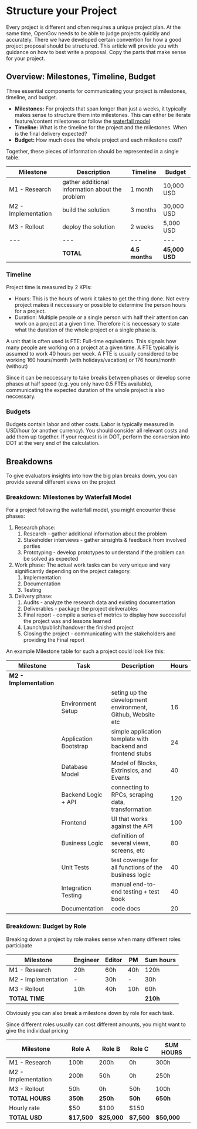 # Structure your Project

Every project is different and often requires a unique project plan. At the same time, OpenGov needs to be able to judge projects quickly and accurately. There we have developed certain convention for how a good project proposal should be structured. This article will provide you with guidance on how to best write a proposal. Copy the parts that make sense for your project.

## Overview: Milestones, Timeline, Budget
Three essential components for communicating your project is milestones, timeline, and budget.
- **Milestones:** For projects that span longer than just a weeks, it typically makes sense to structure them into milestones. This can either be iterate feature/content milestones or follow the [waterfall model](https://en.wikipedia.org/wiki/Waterfall_model)
- **Timeline:** What is the timeline for the project and the milestones. When is the final delivery expected?
- **Budget:** How much does the whole project and each milestone cost?

Together, these pieces of information should be represented in a single table.


| Milestone | Description | Timeline | Budget |
| --- | --- | --- | --- |
| M1 - Research | gather additional information about the problem | 1 month | 10,000 USD |
| M2 - Implementation | build the solution | 3 months | 30,000 USD |
| M3 - Rollout | deploy the solution | 2 weeks | 5,000 USD |
| --- | --- | --- | --- |
| | **TOTAL** | **4.5 months** | **45,000 USD** |

### Timeline
Project time is measured by 2 KPIs:
- Hours: This is the hours of work it takes to get the thing done. Not every project makes it neccessary or possible to determine the person hours for a project.
- Duration: Multiple people or a single person with half their attention can work on a project at a given time. Therefore it is neccessary to state what the duration of the whole project or a single phase is. 

A unit that is often used is FTE: Full-time equivalents. This signals how many people are working on a project at a given time. A FTE typically is assumed to work 40 hours per week. A FTE is usually considered to be working 160 hours/month (with holidays/vacation) or 176 hours/month (without)

Since it can be neccessary to take breaks between phases or develop some phases at half speed (e.g. you only have 0.5 FTEs available), communicating the expected duration of the whole project is also neccessary.

### Budgets
Budgets contain labor and other costs. Labor is typically measured in USD/hour (or another currency). You should consider all relevant costs and add them up together. If your request is in DOT, perform the conversion into DOT at the very end of the calculation.

## Breakdowns
To give evaluators insights into how the big plan breaks down, you can provide several different views on the project

### Breakdown: Milestones by Waterfall Model
For a project following the waterfall model, you might encounter these phases:

1. Research phase:
    1. Research - gather additional information about the problem
    2. Stakeholder interviews - gather sinsights & feedback from involved parties
    3. Prototyping - develop prototypes to understand if the problem can be solved as expected
2. Work phase: The actual work tasks can be very unique and vary significantly depending on the project category.
    1. Implementation
    2. Documentation
    3. Testing
3. Delivery phase:
    1. Audits - analyze the research data and existing documentation
    2. Deliverables - package the project deliverables
    3. Final report - compile a series of metrics to display how successful the project was and lessons learned
    4. Launch/publish/handover the finished project
    5. Closing the project - communicating with the stakeholders and providing the Final report

An example Milestone table for such a project could look like this:

| Milestone | Task | Description | Hours |
| --- | --- | --- | --- |
|  **M2 - Implementation** |
| | Environment Setup | seting up the development environment, Github, Website etc | 16
| | Application Bootstrap | simple application template with backend and frontend stubs | 24
| | Database Model | Model of Blocks, Extrinsics, and Events | 40 
| | Backend Logic + API | connecting to RPCs, scraping data, transformation | 120
| | Frontend | UI that works against the API | 100
| | Business Logic | definition of several views, screens, etc | 80
| | Unit Tests | test coverage for all functions of the business logic | 40
| | Integration Testing | manual end-to-end testing + test book | 40
| | Documentation | code docs | 20

### Breakdown: Budget by Role
Breaking down a project by role makes sense when many different roles participate

| Milestone | Engineer | Editor | PM | Sum hours | 
| --- | --- | --- | --- | --- |
| M1 - Research | 20h | 60h | 40h | 120h |
| M2 - Implementation | - | 30h | - | 30h |
| M3 - Rollout | 10h | 40h | 10h | 60h |
| **TOTAL TIME** | | | | **210h**

Obviously you can also break a milestone down by role for each task.

Since different roles usually can cost different amounts, you might want to give the individual pricing

| Milestone | Role A | Role B | Role C | SUM HOURS | 
| ---                 | --- | --- | --- | --- |
| M1 - Research       | 100h | 200h | 0h   | 300h |
| M2 - Implementation | 200h | 50h  | 0h   | 250h |
| M3 - Rollout        | 50h  | 0h   | 50h  | 100h |
| **TOTAL HOURS**     | **350h** | **250h** | **50h**  | **650h**
| Hourly rate         | $50  | $100 | $150 | 
| **TOTAL USD**       | **$17,500** | **$25,000** | **$7,500** | **$50,000**